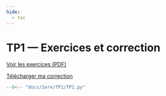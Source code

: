 ```yaml
---
hide:
  - toc
---
```


# TP1 — Exercices et correction

[Voir les exercices (PDF)](TP1/TP1.pdf)

<a href="TP1/TP1.py" download>Télécharger ma correction</a>

```python linenums="1"
--8<-- "docs/1ere/TP1/TP1.py"
```
